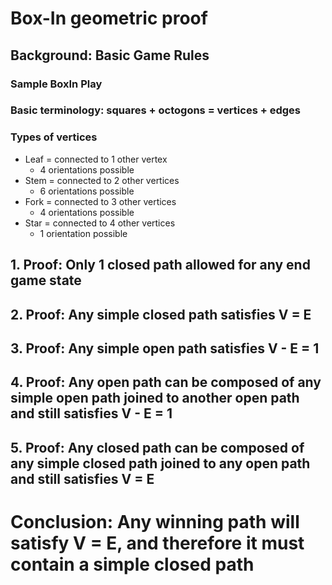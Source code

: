 # Box-In geometric proof

## Background: Basic Game Rules

### Sample BoxIn Play

### Basic terminology: squares + octogons = vertices + edges

### Types of vertices
- Leaf = connected to 1 other vertex
  - 4 orientations possible
- Stem = connected to 2 other vertices
  - 6 orientations possible
- Fork = connected to 3 other vertices
  - 4 orientations possible
- Star = connected to 4 other vertices
  - 1 orientation possible

## 1. Proof: Only 1 closed path allowed for any end game state

## 2. Proof: Any simple closed path satisfies V = E

## 3. Proof: Any simple open path satisfies V - E = 1

## 4. Proof: Any open path can be composed of any simple open path joined to another open path and still satisfies V - E = 1

## 5. Proof: Any closed path can be composed of any simple closed path joined to any open path and still satisfies V = E

# Conclusion: Any winning path will satisfy V = E, and therefore it must contain a simple closed path 
